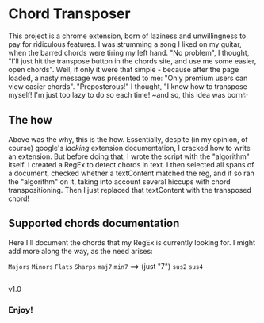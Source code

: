 # Chord Transposer

This project is a chrome extension, born of laziness and unwillingness to pay for ridiculous features.
I was strumming a song I liked on my guitar, when the barred chords were tiring my left hand.
"No problem", I thought, "I'll just hit the transpose button in the chords site, and use me some easier, open chords".
Well, if only it were that simple - because after the page loaded, a nasty message was presented to me: "Only premium users can view easier chords".
"Preposterous!" I thought, "I know how to transpose myself! I'm just too lazy to do so each time!
~and so, this idea was born✨

## The how

Above was the why, this is the how.
Essentially, despite (in my opinion, of course) google's _lacking_ extension documentation, I cracked how to write an extension.
But before doing that, I wrote the script with the "algorithm" itself.
I created a RegEx to detect chords in text.
I then selected all spans of a document, checked whether a textContent matched the reg, and if so ran the "algorithm" on it, taking into account several hiccups with chord transpositioning.
Then I just replaced that textContent with the transposed chord!

## Supported chords documentation

Here I'll document the chords that my RegEx is currently looking for. I might add more along the way, as the need arises:

`Majors`
`Minors`
`Flats`
`Sharps`
`maj7`
`min7` ==> (just "7")
`sus2`
`sus4`

##

v1.0

### Enjoy!
